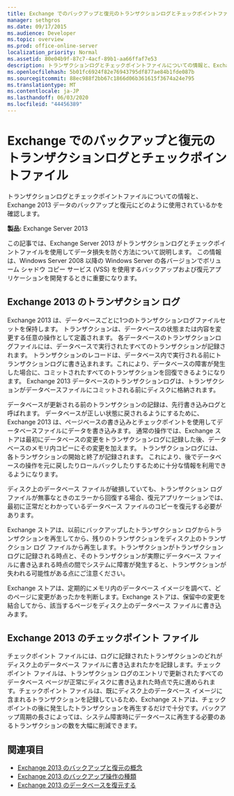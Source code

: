 ```yaml
---
title: Exchange でのバックアップと復元のトランザクションログとチェックポイントファイル
manager: sethgros
ms.date: 09/17/2015
ms.audience: Developer
ms.topic: overview
ms.prod: office-online-server
localization_priority: Normal
ms.assetid: 80e04b9f-87c7-4acf-89b1-aa66ffaf7e53
description: トランザクションログとチェックポイントファイルについての情報と、Exchange 2013 データのバックアップと復元にどのように使用されているかを確認します。
ms.openlocfilehash: 5b01fc6924f82e76943795df877ae84b1fde087b
ms.sourcegitcommit: 88ec988f2bb67c1866d06b361615f3674a24e795
ms.translationtype: MT
ms.contentlocale: ja-JP
ms.lasthandoff: 06/03/2020
ms.locfileid: "44456389"
---
```

# <a name="transaction-logs-and-checkpoint-files-for-backup-and-restore-in-exchange"></a>Exchange でのバックアップと復元のトランザクションログとチェックポイントファイル

トランザクションログとチェックポイントファイルについての情報と、Exchange 2013 データのバックアップと復元にどのように使用されているかを確認します。
  
**製品:** Exchange Server 2013 
  
この記事では、Exchange Server 2013 がトランザクションログとチェックポイントファイルを使用してデータ損失を防ぐ方法について説明します。 この情報は、Windows Server 2008 以降の Windows Server の各バージョンでボリューム シャドウ コピー サービス (VSS) を使用するバックアップおよび復元アプリケーションを開発するときに重要になります。
  
## <a name="transaction-logs-in-exchange-2013"></a>Exchange 2013 のトランザクション ログ

Exchange 2013 は、データベースごとに1つのトランザクションログファイルセットを保持します。 トランザクションは、データベースの状態または内容を変更する任意の操作として定義されます。 各データベースのトランザクションログファイルには、データベースで実行されたすべてのトランザクションが記録されます。 トランザクションのレコードは、データベース内で実行される前にトランザクションログに書き込まれます。これにより、データベースの障害が発生した場合に、コミットされたすべてのトランザクションを回復できるようになります。 Exchange 2013 データベースのトランザクションログは、トランザクションがデータベースファイルにコミットされる前にディスクに格納されます。 
  
データベースが更新される前のトランザクションの記録は、先行書き込みログと呼ばれます。 データベースが正しい状態に戻されるようにするために、Exchange 2013 は、ページベースの書き込みとチェックポイントを使用してデータベースファイルにデータを書き込みます。 通常の操作では、Exchange ストアは最初にデータベースの変更をトランザクションログに記録した後、データベースのメモリ内コピーにその変更を加えます。 トランザクションログには、各トランザクションの開始と終了が記録されます。 これにより、後でデータベースの操作を元に戻したりロールバックしたりするために十分な情報を利用できるようになります。
  
ディスク上のデータベース ファイルが破損していても、トランザクション ログ ファイルが無事なときのエラーから回復する場合、復元アプリケーションでは、最初に正常だとわかっているデータベース ファイルのコピーを復元する必要があります。
  
Exchange ストアは、以前にバックアップしたトランザクション ログからトランザクションを再生してから、残りのトランザクションをディスク上のトランザクション ログ ファイルから再生します。トランザクションがトランザクション ログに記録される時点と、そのトランザクションが実際にデータベース ファイルに書き込まれる時点の間でシステムに障害が発生すると、トランザクションが失われる可能性がある点にご注意ください。  
  
Exchange ストアは、定期的にメモリ内のデータベース イメージを調べて、どのページに変更があったかを判断します。Exchange ストアは、保留中の変更を結合してから、該当するページをディスク上のデータベース ファイルに書き込みます。
  
## <a name="checkpoint-files-in-exchange-2013"></a>Exchange 2013 のチェックポイント ファイル

チェックポイント ファイルには、ログに記録されたトランザクションのどれがディスク上のデータベース ファイルに書き込まれたかを記録します。チェックポイント ファイルは、トランザクション ログのエントリで更新されたすべてのデータベース ページが正常にディスクに書き込まれた時点で先に進められます。チェックポイント ファイルは、既にディスク上のデータベース イメージに含まれるトランザクションを記録しているため、Exchange ストアは、チェックポイントの後に発生したトランザクションを再生するだけで十分です。バックアップ周期の長さによっては、システム障害時にデータベースに再生する必要のあるトランザクションの数を大幅に削減できます。
  
## <a name="see-also"></a>関連項目

- [Exchange 2013 のバックアップと復元の概念](backup-and-restore-concepts-for-exchange-2013.md)
- [Exchange 2013 のバックアップ操作の種類](types-of-backup-operations-for-exchange-2013.md)
- [Exchange 2013 のデータベースを復元する](restoring-exchange-2013-databases.md)
    

